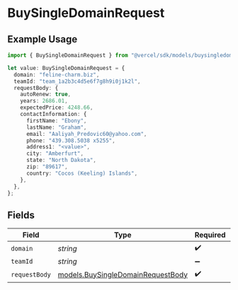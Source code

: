 # BuySingleDomainRequest

## Example Usage

```typescript
import { BuySingleDomainRequest } from "@vercel/sdk/models/buysingledomainop.js";

let value: BuySingleDomainRequest = {
  domain: "feline-charm.biz",
  teamId: "team_1a2b3c4d5e6f7g8h9i0j1k2l",
  requestBody: {
    autoRenew: true,
    years: 2686.01,
    expectedPrice: 4248.66,
    contactInformation: {
      firstName: "Ebony",
      lastName: "Graham",
      email: "Aaliyah_Predovic60@yahoo.com",
      phone: "439.308.5038 x5255",
      address1: "<value>",
      city: "Amberfurt",
      state: "North Dakota",
      zip: "89617",
      country: "Cocos (Keeling) Islands",
    },
  },
};
```

## Fields

| Field                                                                        | Type                                                                         | Required                                                                     | Description                                                                  | Example                                                                      |
| ---------------------------------------------------------------------------- | ---------------------------------------------------------------------------- | ---------------------------------------------------------------------------- | ---------------------------------------------------------------------------- | ---------------------------------------------------------------------------- |
| `domain`                                                                     | *string*                                                                     | :heavy_check_mark:                                                           | N/A                                                                          |                                                                              |
| `teamId`                                                                     | *string*                                                                     | :heavy_minus_sign:                                                           | N/A                                                                          | team_1a2b3c4d5e6f7g8h9i0j1k2l                                                |
| `requestBody`                                                                | [models.BuySingleDomainRequestBody](../models/buysingledomainrequestbody.md) | :heavy_check_mark:                                                           | N/A                                                                          |                                                                              |